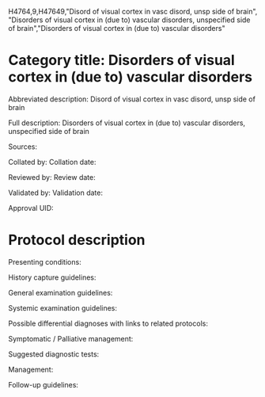 H4764,9,H47649,"Disord of visual cortex in vasc disord, unsp side of brain", "Disorders of visual cortex in (due to) vascular disorders, unspecified side of brain","Disorders of visual cortex in (due to) vascular disorders"
# Category title: Disorders of visual cortex in (due to) vascular disorders

Abbreviated description: Disord of visual cortex in vasc disord, unsp side of brain

Full description: Disorders of visual cortex in (due to) vascular disorders, unspecified side of brain

Sources:

Collated by:
Collation date:

Reviewed by:
Review date:

Validated by:
Validation date:

Approval UID:

# Protocol description

Presenting conditions:

History capture guidelines:

General examination guidelines:

Systemic examination guidelines:

Possible differential diagnoses with links to related protocols:

Symptomatic / Palliative management:

Suggested diagnostic tests:

Management:

Follow-up guidelines:
